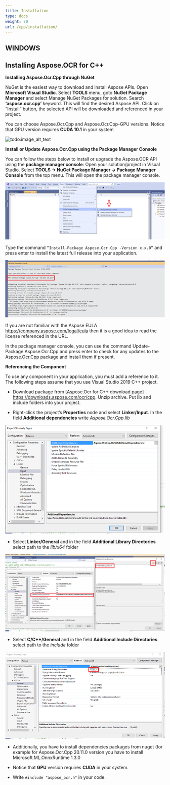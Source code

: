 ```yaml
---
title: Installation
type: docs
weight: 70
url: /cpp/installation/
---
```

## **WINDOWS**

## **Installing Aspose.OCR for C++**

**Installing Aspose.Ocr.Cpp through NuGet**

NuGet is the easiest way to download and install Aspose APIs. Open **Microsoft Visual Studio**. Select **TOOLS** menu, goto **NuGet Package Manager** and select Manage NuGet Packages for solution. Search **‘aspose.ocr.cpp’** keyword. 
This will find the desired Aspose API. Click on “Install” button, the selected API will be downloaded and referenced in your project.

You can choose Aspose.Ocr.Cpp and Aspose.Ocr.Cpp-GPU versions. Notice that GPU version requires **CUDA 10.1** in your system

![todo:image_alt_text](ex2.bmp)

**Install or Update Aspose.Ocr.Cpp using the Package Manager Console**

You can follow the steps below to install or upgrade the Aspose.OCR API using the **package manager console**: 
Open your solution/project in Visual Studio. Select **TOOLS -> NuGet Package Manager -> Package Manager Console** from the top menu. This will open the package manager console.

![todo:image_alt_text](ex3.bmp)

Type the command `“Install-Package Aspose.Ocr.Cpp -Version x.x.0”` and press enter to install the latest full release into your application. 

![todo:image_alt_text](ex4.bmp)

If you are not familiar with the Aspose EULA https://company.aspose.com/legal/eula then it is a good idea to read the license referenced in the URL. 

In the package manager console, you can use the command Update-Package Aspose.Ocr.Cpp and press enter to check for any updates to the Aspose.Ocr.Cpp package and install them if present. 

**Referencing the Component**

To use any component in your application, you must add a reference to it. The following steps assume that you use Visual Studio 2019 C++ project.

 - Download package from [Aspose.Ocr for C++ download page] https://downloads.aspose.com/ocr/cpp. Unzip archive. Put lib and include folders into your project.

 - Right-click the project’s **Properties** node and select **Linker/Input**. In the field **Additional dependencies** write *Aspose.Ocr.Cpp.lib*

![todo:image_alt_text](ex5.png)

 - Select **Linker/General** and in the field **Additional Library Directories** select path to the *lib/x64* folder
 
 ![todo:image_alt_text](ex6.png)
 
 - Select **C/C++/General** and in the field **Additional Include Directories** select path to the *include* folder
 
  ![todo:image_alt_text](ex7.png)

 - Additionally, you have to install dependencies packages from nuget (for example for Aspose.Ocr.Cpp 20.11.0 version you have to install Microsoft.ML.OnnxRuntime 1.3.0

 - Notice that **GPU** version requires **CUDA** in your system.

 - Write `#include "aspose_ocr.h"` in your code.
